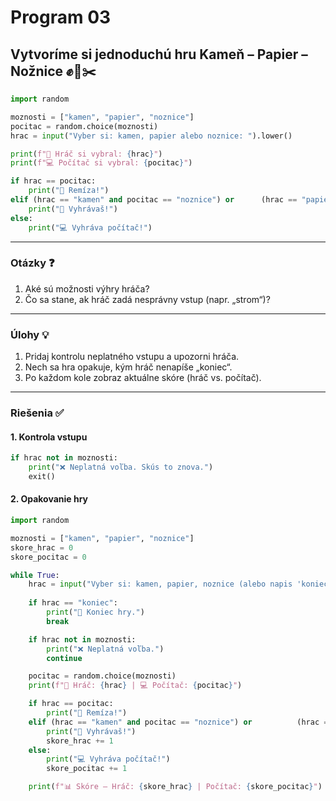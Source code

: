 
# Program 03  
## Vytvoríme si jednoduchú hru **Kameň – Papier – Nožnice** ✊📄✂️

```python
import random

moznosti = ["kamen", "papier", "noznice"]
pocitac = random.choice(moznosti)
hrac = input("Vyber si: kamen, papier alebo noznice: ").lower()

print(f"👤 Hráč si vybral: {hrac}")
print(f"💻 Počítač si vybral: {pocitac}")

if hrac == pocitac:
    print("🤝 Remíza!")
elif (hrac == "kamen" and pocitac == "noznice") or      (hrac == "papier" and pocitac == "kamen") or      (hrac == "noznice" and pocitac == "papier"):
    print("🎉 Vyhrávaš!")
else:
    print("💻 Vyhráva počítač!")
```

---

### Otázky ❓
1. Aké sú možnosti výhry hráča?
2. Čo sa stane, ak hráč zadá nesprávny vstup (napr. „strom“)?

---

### Úlohy 💡
1. Pridaj kontrolu neplatného vstupu a upozorni hráča.
2. Nech sa hra opakuje, kým hráč nenapíše „koniec“.
3. Po každom kole zobraz aktuálne skóre (hráč vs. počítač).

---

### Riešenia ✅

#### 1. Kontrola vstupu
```python
if hrac not in moznosti:
    print("❌ Neplatná voľba. Skús to znova.")
    exit()
```

#### 2. Opakovanie hry
```python
import random

moznosti = ["kamen", "papier", "noznice"]
skore_hrac = 0
skore_pocitac = 0

while True:
    hrac = input("Vyber si: kamen, papier, noznice (alebo napis 'koniec'): ").lower()
    
    if hrac == "koniec":
        print("👋 Koniec hry.")
        break

    if hrac not in moznosti:
        print("❌ Neplatná voľba.")
        continue

    pocitac = random.choice(moznosti)
    print(f"👤 Hráč: {hrac} | 💻 Počítač: {pocitac}")

    if hrac == pocitac:
        print("🤝 Remíza!")
    elif (hrac == "kamen" and pocitac == "noznice") or          (hrac == "papier" and pocitac == "kamen") or          (hrac == "noznice" and pocitac == "papier"):
        print("🎉 Vyhrávaš!")
        skore_hrac += 1
    else:
        print("💻 Vyhráva počítač!")
        skore_pocitac += 1

    print(f"📊 Skóre – Hráč: {skore_hrac} | Počítač: {skore_pocitac}")
```
